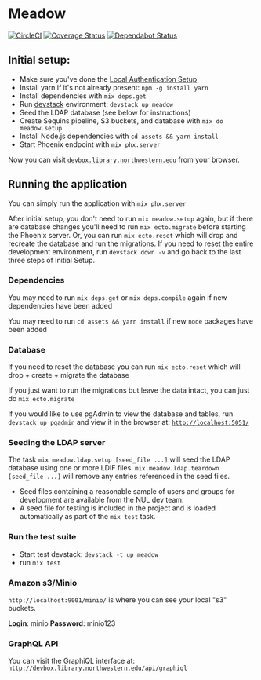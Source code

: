 # Meadow

[![CircleCI](https://circleci.com/gh/nulib/meadow.svg?style=svg)](https://circleci.com/gh/nulib/meadow)
[![Coverage Status](https://coveralls.io/repos/github/nulib/meadow/badge.svg)](https://coveralls.io/github/nulib/meadow)
[![Dependabot Status](https://api.dependabot.com/badges/status?host=github&repo=nulib/meadow)](https://dependabot.com)

## Initial setup:

- Make sure you've done the [Local Authentication Setup](https://github.com/nulib/donut/wiki/Authentication-setup-for-dev-environment)
- Install yarn if it's not already present: `npm -g install yarn`
- Install dependencies with `mix deps.get`
- Run [devstack](https://github.com/nulib/devstack) environment: `devstack up meadow`
- Seed the LDAP database (see below for instructions)
- Create Sequins pipeline, S3 buckets, and database with `mix do meadow.setup`
- Install Node.js dependencies with `cd assets && yarn install`
- Start Phoenix endpoint with `mix phx.server`

Now you can visit [`devbox.library.northwestern.edu`](http://devbox.library.northwestern.edu) from your browser.

## Running the application

You can simply run the application with `mix phx.server`

After initial setup, you don't need to run `mix meadow.setup` again, but if there are database changes you'll need to run `mix ecto.migrate` before starting the Phoenix server. Or, you can run `mix ecto.reset` which will drop and recreate the database and run the migrations. If you need to reset the entire development environment, run `devstack down -v` and go back to the last three steps of Initial Setup.

### Dependencies

You may need to run `mix deps.get` or `mix deps.compile` again if new dependencies have been added

You may need to run `cd assets && yarn install` if new `node` packages have been added

### Database

If you need to reset the database you can run `mix ecto.reset` which will drop + create + migrate the database

If you just want to run the migrations but leave the data intact, you can just do `mix ecto.migrate`

If you would like to use pgAdmin to view the database and tables, run `devstack up pgadmin` and view it in the browser at: [`http://localhost:5051/`](http://localhost:5051/)

### Seeding the LDAP server

The task `mix meadow.ldap.setup [seed_file ...]` will seed the LDAP database using one or more LDIF files. `mix meadow.ldap.teardown [seed_file ...]` will remove any entries referenced in the seed files.

- Seed files containing a reasonable sample of users and groups for development are available from the NUL dev team.
- A seed file for testing is included in the project and is loaded automatically as part of the `mix test` task.

### Run the test suite

- Start test devstack: `devstack -t up meadow`
- run `mix test`

### Amazon s3/Minio

`http://localhost:9001/minio/` is where you can see your local "s3" buckets.

**Login**: minio
**Password**: minio123

### GraphQL API

You can visit the GraphiQL interface at: [`http://devbox.library.northwestern.edu/api/graphiql`](http://devbox.library.northwestern.edu/api/graphiql)
